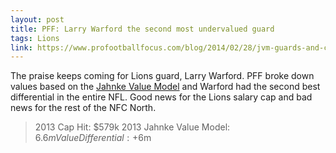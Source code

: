 ```yaml
---
layout: post
title: PFF: Larry Warford the second most undervalued guard
tags: Lions
link: https://www.profootballfocus.com/blog/2014/02/28/jvm-guards-and-centers/?utm_source=feedly&utm_reader=feedly&utm_medium=rss&utm_campaign=jvm-guards-and-centers
---
```


The praise keeps coming for Lions guard, Larry Warford.  PFF broke down values based on the [Jahnke Value Model](https://www.profootballfocus.com/blog/2014/02/24/jahnke-value-model-primer/) and Warford had the second best differential in the entire NFL.  Good news for the Lions salary cap and bad news for the rest of the NFC North.

> 2013 Cap Hit: $579k
2013 Jahnke Value Model: $6.6m
Value Differential: +$6m
